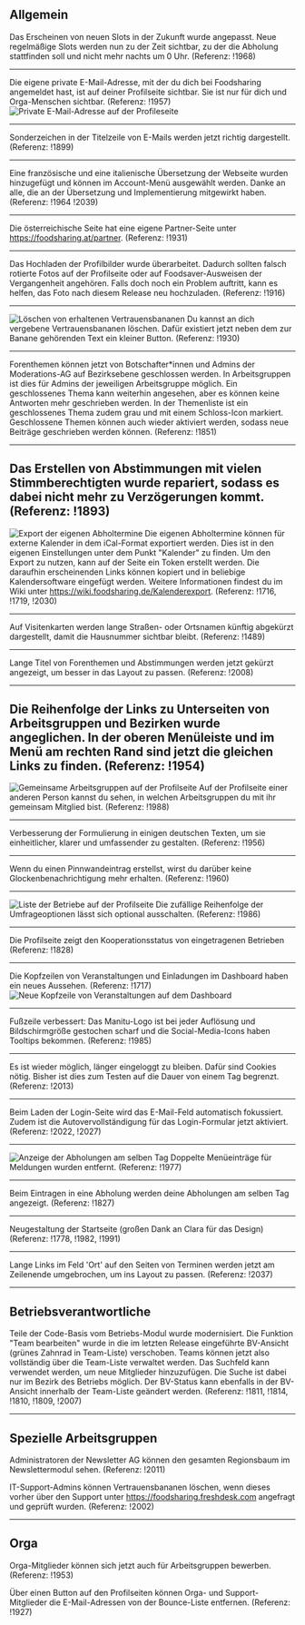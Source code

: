 ## Allgemein

Das Erscheinen von neuen Slots in der Zukunft wurde angepasst. Neue regelmäßige Slots werden nun zu der Zeit sichtbar, zu der die Abholung stattfinden soll und nicht mehr nachts um 0 Uhr.
(Referenz: !1968)

---
Die eigene private E-Mail-Adresse, mit der du dich bei Foodsharing angemeldet hast, ist auf deiner Profilseite sichtbar. Sie ist nur für dich und Orga-Menschen sichtbar.
(Referenz: !1957)
![](./img/releasenotes/2021-09/2021-09-personal-email-address.png#right-clear "Private E-Mail-Adresse auf der Profileseite")

---
Sonderzeichen in der Titelzeile von E-Mails werden jetzt richtig dargestellt.
(Referenz: !1899)

---

Eine französische und eine italienische Übersetzung der Webseite wurden hinzugefügt und können im Account-Menü ausgewählt werden. Danke an alle, die an der Übersetzung und Implementierung mitgewirkt haben.
(Referenz: !1964 !2039)

---

Die österreichische Seite hat eine eigene Partner-Seite unter https://foodsharing.at/partner.
(Referenz: !1931)

---
Das Hochladen der Profilbilder wurde überarbeitet. Dadurch sollten falsch rotierte Fotos auf der Profilseite oder auf Foodsaver-Ausweisen der Vergangenheit angehören. Falls doch noch ein Problem auftritt, kann es helfen, das Foto nach diesem Release neu hochzuladen.
(Referenz: !1916)

---

![](./img/releasenotes/2021-09/2021-09-delete-banana.png#left-clear "Löschen von erhaltenen Vertrauensbananen")
Du kannst an dich vergebene Vertrauensbananen löschen. Dafür existiert jetzt neben dem zur Banane gehörenden Text ein kleiner Button.
(Referenz: !1930)

---

Forenthemen können jetzt von Botschafter*innen und Admins der Moderations-AG auf Bezirksebene geschlossen werden. In Arbeitsgruppen ist dies für Admins der jeweiligen Arbeitsgruppe möglich. Ein geschlossenes Thema kann weiterhin angesehen, aber es können keine Antworten mehr geschrieben werden. In der Themenliste ist ein geschlossenes Thema zudem grau und mit einem Schloss-Icon markiert. Geschlossene Themen können auch wieder aktiviert werden, sodass neue Beiträge geschrieben werden können.
(Referenz: !1851)

---

Das Erstellen von Abstimmungen mit vielen Stimmberechtigten wurde repariert, sodass es dabei nicht mehr zu Verzögerungen kommt.
(Referenz: !1893)
---

![](./img/releasenotes/2021-09/2021-09-calendar-export.png#right-clear "Export der eigenen Abholtermine")
Die eigenen Abholtermine können für externe Kalender in dem iCal-Format exportiert werden. Dies ist in den eigenen Einstellungen unter dem Punkt "Kalender" zu finden. Um den Export zu nutzen, kann auf der Seite ein Token erstellt werden. Die daraufhin erscheinenden Links können kopiert und in beliebige Kalendersoftware eingefügt werden. Weitere Informationen findest du im Wiki unter https://wiki.foodsharing.de/Kalenderexport.
(Referenz: !1716, !1719, !2030)

---

Auf Visitenkarten werden lange Straßen- oder Ortsnamen künftig abgekürzt dargestellt, damit die Hausnummer sichtbar bleibt.
(Referenz: !1489)

---

Lange Titel von Forenthemen und Abstimmungen werden jetzt gekürzt angezeigt, um besser in das Layout zu passen.
(Referenz: !2008)

---

Die Reihenfolge der Links zu Unterseiten von Arbeitsgruppen und Bezirken wurde angeglichen. In der oberen Menüleiste und im Menü am rechten Rand sind jetzt die gleichen Links zu finden.
(Referenz: !1954)
---
![](./img/releasenotes/2021-09/2021-09-common-working-groups.png#left-clear "Gemeinsame Arbeitsgruppen auf der Profilseite")
Auf der Profilseite einer anderen Person kannst du sehen, in welchen Arbeitsgruppen du mit ihr gemeinsam Mitglied bist.
(Referenz: !1988)

---

Verbesserung der Formulierung in einigen deutschen Texten, um sie einheitlicher, klarer und umfassender zu gestalten.
(Referenz: !1956)

---

Wenn du einen Pinnwandeintrag erstellst, wirst du darüber keine Glockenbenachrichtigung mehr erhalten.
(Referenz: !1960)

---
![](./img/releasenotes/2021-09/2021-09-stores-in-profile.png#right-clear "Liste der Betriebe auf der Profilseite")
Die zufällige Reihenfolge der Umfrageoptionen lässt sich optional ausschalten.
(Referenz: !1986)

---

Die Profilseite zeigt den Kooperationsstatus von eingetragenen Betrieben
(Referenz: !1828)

---

Die Kopfzeilen von Veranstaltungen und Einladungen im Dashboard haben ein neues Aussehen.
(Referenz: !1717)
![](./img/releasenotes/2021-09/2021-09-event-header.png#left-clear "Neue Kopfzeile von Veranstaltungen auf dem Dashboard")

---

Fußzeile verbessert: Das Manitu-Logo ist bei jeder Auflösung und Bildschirmgröße gestochen scharf und die Social-Media-Icons haben Tooltips bekommen.
(Referenz: !1985)

---

Es ist wieder möglich, länger eingeloggt zu bleiben. Dafür sind Cookies nötig. Bisher ist dies zum Testen auf die Dauer von einem Tag begrenzt.
(Referenz: !2013)

---

Beim Laden der Login-Seite wird das E-Mail-Feld automatisch fokussiert. Zudem ist die Autovervollständigung für das Login-Formular jetzt aktiviert.
(Referenz: !2022, !2027)

---
![](./img/releasenotes/2021-09/2021-09-same-day-pickups.png#right-clear "Anzeige der Abholungen am selben Tag")
Doppelte Menüeinträge für Meldungen wurden entfernt.
(Referenz: !1977)

---

Beim Eintragen in eine Abholung werden deine Abholungen am selben Tag angezeigt.
(Referenz: !1827)

---

Neugestaltung der Startseite (großen Dank an Clara für das Design)
(Referenz: !1778, !1982, !1991)

---

Lange Links im Feld 'Ort' auf den Seiten von Terminen werden jetzt am Zeilenende umgebrochen, um ins Layout zu passen.
(Referenz: !2037)

---

## Betriebsverantwortliche

Teile der Code-Basis vom Betriebs-Modul wurde modernisiert.
Die Funktion "Team bearbeiten" wurde in die im letzten Release eingeführte BV-Ansicht (grünes Zahnrad in Team-Liste) verschoben. Teams können jetzt also vollständig über die Team-Liste verwaltet werden. Das Suchfeld kann verwendet werden, um neue Mitglieder hinzuzufügen. Die Suche ist dabei nur im Bezirk des Betriebs möglich. Der BV-Status kann ebenfalls in der BV-Ansicht innerhalb der Team-Liste geändert werden.
(Referenz: !1811, !1814, !1810, !1809, !2007)

---

## Spezielle Arbeitsgruppen

Administratoren der Newsletter AG können den gesamten Regionsbaum im Newslettermodul sehen.
(Referenz: !2011)

IT-Support-Admins können Vertrauensbananen löschen, wenn dieses vorher über den Support unter https://foodsharing.freshdesk.com angefragt und geprüft wurden.
(Referenz: !2002)

---

## Orga

Orga-Mitglieder können sich jetzt auch für Arbeitsgruppen bewerben.
(Referenz: !1953)

Über einen Button auf den Profilseiten können Orga- und Support-Mitglieder die E-Mail-Adressen von der Bounce-Liste entfernen. 
(Referenz: !1927)

